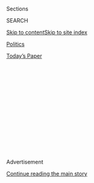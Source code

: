<div id="app">

<div>

<div>

<div>

<div class="NYTAppHideMasthead css-1q2w90k e1suatyy0">

<div class="section css-ui9rw0 e1suatyy2">

<div class="css-eph4ug er09x8g0">

<div class="css-6n7j50">

</div>

<span class="css-1dv1kvn">Sections</span>

<div class="css-10488qs">

<span class="css-1dv1kvn">SEARCH</span>

</div>

[Skip to content](#site-content)[Skip to site
index](#site-index)

</div>

<div id="masthead-section-label" class="css-1wr3we4 eaxe0e00">

[Politics](https://www.nytimes.com/section/politics)

</div>

<div class="css-10698na e1huz5gh0">

</div>

</div>

<div id="masthead-bar-one" class="section hasLinks css-15hmgas e1csuq9d3">

<div class="css-uqyvli e1csuq9d0">

</div>

<div class="css-1uqjmks e1csuq9d1">

</div>

<div class="css-9e9ivx">

[](https://myaccount.nytimes.com/auth/login?response_type=cookie&client_id=vi)

</div>

<div class="css-1bvtpon e1csuq9d2">

[Today’s
Paper](https://www.nytimes.com/section/todayspaper)

</div>

</div>

</div>

</div>

<div data-aria-hidden="false">

<div id="site-content" data-role="main">

<div>

<div class="css-1aor85t" style="opacity:0.000000001;z-index:-1;visibility:hidden">

<div class="css-1hqnpie">

<div class="css-epjblv">

<span class="css-17xtcya">[Politics](/section/politics)</span><span class="css-x15j1o">|</span><span class="css-fwqvlz">Trump
Officials Prepare to Bypass Congress to Sell Weapons to Gulf
Nations</span>

</div>

<div class="css-k008qs">

<div class="css-1iwv8en">

<span class="css-18z7m18"></span>

<div>

</div>

</div>

<span class="css-1n6z4y">https://nyti.ms/2HOfkMe</span>

<div class="css-1705lsu">

<div class="css-4xjgmj">

<div class="css-4skfbu" data-role="toolbar" data-aria-label="Social Media Share buttons, Save button, and Comments Panel with current comment count" data-testid="share-tools">

  - 
  - 
  - 
  - 
    
    <div class="css-6n7j50">
    
    </div>

  - 

</div>

</div>

</div>

</div>

</div>

</div>

<div id="NYT_TOP_BANNER_REGION" class="css-13pd83m">

</div>

<div id="top-wrapper" class="css-1sy8kpn">

<div id="top-slug" class="css-l9onyx">

Advertisement

</div>

[Continue reading the main
story](#after-top)

<div class="ad top-wrapper" style="text-align:center;height:100%;display:block;min-height:250px">

<div id="top" class="place-ad" data-position="top" data-size-key="top">

</div>

</div>

<div id="after-top">

</div>

</div>

<div id="sponsor-wrapper" class="css-1hyfx7x">

<div id="sponsor-slug" class="css-19vbshk">

Supported by

</div>

[Continue reading the main
story](#after-sponsor)

<div id="sponsor" class="ad sponsor-wrapper" style="text-align:center;height:100%;display:block">

</div>

<div id="after-sponsor">

</div>

</div>

<div class="css-1vkm6nb ehdk2mb0">

# Trump Officials Prepare to Bypass Congress to Sell Weapons to Gulf Nations

</div>

![<span class="css-16f3y1r e13ogyst0">In our video, a former State
Department official sent to advise the Saudi-led coalition says he saw
firsthand how it failed to avoid civilian casualties in Yemen — and how
the U.S. chose to look the other
way.</span>](https://static01.nyt.com/images/2019/05/22/world/middleeast/160816-crater-2-Abduljabbar-Zeyad-Reuters/160816-crater-2-Abduljabbar-Zeyad-Reuters-videoSixteenByNine3000.jpg)

<div class="css-xt80pu e12qa4dv0">

<div class="css-18e8msd">

<div class="css-vp77d3 epjyd6m0">

<div class="css-1baulvz">

By [<span class="css-1baulvz" itemprop="name">Edward
Wong</span>](https://www.nytimes.com/by/edward-wong),
[<span class="css-1baulvz" itemprop="name">Catie
Edmondson</span>](https://www.nytimes.com/by/catie-edmondson) and
[<span class="css-1baulvz last-byline" itemprop="name">Eric
Schmitt</span>](https://www.nytimes.com/by/eric-schmitt)

</div>

</div>

  - May 23,
    2019

  - 
    
    <div class="css-4xjgmj">
    
    <div class="css-d8bdto" data-role="toolbar" data-aria-label="Social Media Share buttons, Save button, and Comments Panel with current comment count" data-testid="share-tools">
    
      - 
      - 
      - 
      - 
        
        <div class="css-6n7j50">
        
        </div>
    
      - 
    
    </div>
    
    </div>

</div>

</div>

<div class="section meteredContent css-1r7ky0e" name="articleBody" itemprop="articleBody">

<div class="css-1fanzo5 StoryBodyCompanionColumn">

<div class="css-53u6y8">

WASHINGTON — The Trump administration is preparing to circumvent
Congress to allow the export to Saudi Arabia and the United Arab
Emirates of billions of dollars of munitions that are now on hold,
according to current and former American officials and legislators
familiar with the plan.

[Secretary of State Mike
Pompeo](https://www.nytimes.com/2019/02/24/us/politics/secretary-of-state-mike-pompeo.html)
and some political appointees in the State Department are pushing for
the administration to invoke an emergency provision that would allow
President Trump to prevent Congress from halting the sales, worth about
$7 billion. The transactions, which include precision-guided munitions
and combat aircraft, would infuriate lawmakers in both parties.

They would also further inflame tensions between the United States and
Iran, which views Saudi Arabia as its main rival and has been supporting
the [Houthi rebels in
Yemen](https://www.nytimes.com/interactive/2018/10/31/magazine/yemen-war-saudi-arabia.html)
in their campaign against a Saudi-led military coalition that includes
the United Arab Emirates.

American legislators from both parties remain incensed by the Trump
administration’s equivocal response to the grisly killing last October
by Saudi agents of [Jamal
Khashoggi](https://www.nytimes.com/2018/10/16/world/middleeast/khashoggi-saudi-prince.html),
a Washington Post columnist and Virginia resident. They are also
frustrated by the administration’s role in supporting the Saudi-led
coalition in the [Yemen
war](https://www.nytimes.com/interactive/2018/10/26/world/middleeast/saudi-arabia-war-yemen.html),
a four-year conflict that the United Nations has deemed the world’s
worst humanitarian crisis, with [thousands of civilians killed and
millions suffering from
famine](https://www.nytimes.com/interactive/2018/10/20/world/middleeast/saudi-arabia-invisible-war-yemen.html?module=inline).

</div>

</div>

<div class="css-1fanzo5 StoryBodyCompanionColumn">

<div class="css-53u6y8">

This spring, [both the House and Senate
approved](https://www.nytimes.com/2019/04/04/us/politics/yemen-war-end-vote.html)
bipartisan legislation to cut off military assistance to Saudi Arabia’s
war in Yemen using the 1973 War Powers Act, only to see [it vetoed in
April](https://www.nytimes.com/2019/04/16/us/politics/trump-veto-yemen.html).

Senator Marco Rubio, a Florida Republican who sits on the Foreign
Relations Committee, said that circumventing Congress on a Middle East
arms sale would be “a big mistake,” though he added that he would need
to see the specifics of such a deal.

“We have a gold standard for that sort of arrangement, and to violate it
for Saudi Arabia is going to open the door for it to happen in multiple
other places,” he said.

</div>

</div>

<div class="css-79elbk" data-testid="photoviewer-wrapper">

<div class="css-z3e15g" data-testid="photoviewer-wrapper-hidden">

</div>

<div class="css-1a48zt4 ehw59r15" data-testid="photoviewer-children">

![<span class="css-16f3y1r e13ogyst0" data-aria-hidden="true">A boy
inspecting the damage to a building after a Saudi-led airstrike in Sana,
Yemen, last
month.</span><span class="css-cnj6d5 e1z0qqy90" itemprop="copyrightHolder"><span class="css-1ly73wi e1tej78p0">Credit...</span><span>Yahya
Arhab/EPA, via
Shutterstock</span></span>](https://static01.nyt.com/images/2019/05/23/us/politics/23dc-weapons1/merlin_153324303_88b31cae-39db-4a15-bd61-a79a6ff880f6-articleLarge.jpg?quality=75&auto=webp&disable=upscale)

</div>

</div>

<div class="css-1fanzo5 StoryBodyCompanionColumn">

<div class="css-53u6y8">

Senator Lindsey Graham, Republican of South Carolina and an outspoken
ally of the president, told reporters Thursday that he would “not do
business as usual with the Saudis until we have a better reckoning” with
the crown prince, Mohammed bin Salman, whom American intelligence
agencies consider to be responsible for the killing of Mr. Khashoggi and
the Saudi role in the Yemen war.

</div>

</div>

<div class="css-1fanzo5 StoryBodyCompanionColumn">

<div class="css-53u6y8">

No other foreign policy issue has created as large a rift between Mr.
Trump and Congress, and the move on the arms sales, which could take
place within days, would deepen the divide. [Mr.
Pompeo](https://www.nytimes.com/2019/03/30/us/politics/pompeo-christian-policy.html)
would oversee the action, and the State Department is bracing for
lawmakers to stall confirmations on all State Department nominees if it
is implemented. Within the department, veteran Foreign Service officers
have strongly opposed Mr. Pompeo’s position.

The proposal emerged publicly on Wednesday when Senator Christopher S.
Murphy, Democrat of Connecticut, [criticized
it](https://www.cnn.com/2019/05/22/politics/trump-murphy-saudi-arms-deal/index.html)
on Twitter.

Members of Congress ordinarily are given a review period during which
they can pass legislation modifying or prohibiting a prospective arms
sale. But a provision in the [Arms Export Control
Act](https://legcounsel.house.gov/Comps/Arms%20Export%20Control%20Act.pdf)
allows the president to bypass congressional review if he deems “an
emergency exists which requires the proposed sale in the national
security interest of the United States.”

“It sets an incredibly dangerous precedent that future presidents can
use to sell weapons without a check from Congress,” Mr. Murphy said in
an interview on Thursday. “We have the constitutional duty to declare
war and the responsibility to oversee arm sales that contravene our
national security interests. If we don’t stand up to this abuse of
authority, we will permanently box ourselves out of deciding who we
should sell weapons to.”

Senator Robert Menendez of New Jersey, the top Democrat on the Foreign
Relations Committee, warned that he would “pursue all appropriate
legislative and other means to nullify these and any planned ongoing
sales should the administration move forward in this manner.”

Mr. Menendez withheld his support last summer for a Trump administration
plan to sell precision-guided munitions to Saudi Arabia and the United
Arab Emirates, effectively blocking
it.

</div>

</div>

<div class="css-79elbk" data-testid="photoviewer-wrapper">

<div class="css-z3e15g" data-testid="photoviewer-wrapper-hidden">

</div>

<div class="css-1a48zt4 ehw59r15" data-testid="photoviewer-children">

<div class="css-1xdhyk6 erfvjey0">

<span class="css-1ly73wi e1tej78p0">Image</span>

<div class="css-zjzyr8">

<div data-testid="lazyimage-container" style="height:257.77777777777777px">

</div>

</div>

</div>

<span class="css-16f3y1r e13ogyst0" data-aria-hidden="true">Mike Pompeo,
the secretary of state, has been pushing for a declaration of emergency
based on what he says is a heightened threat against American interests
in the region from
Iran.</span><span class="css-cnj6d5 e1z0qqy90" itemprop="copyrightHolder"><span class="css-1ly73wi e1tej78p0">Credit...</span><span>Erin
Schaff/The New York Times</span></span>

</div>

</div>

<div class="css-1fanzo5 StoryBodyCompanionColumn">

<div class="css-53u6y8">

Mr. Pompeo’s emergency declaration would be based on what he says is a
heightened threat against American interests in the region from Iran.
Mr. Pompeo took the extraordinary step this month of [ordering a
withdrawal](https://www.nytimes.com/2019/05/15/us/politics/us-iraq-embassy-evacuation.html)
of almost all American diplomats from the Baghdad embassy and Erbil
consulate in Iraq. European allies and Iraqi leaders have [expressed
skepticism](https://www.nytimes.com/2019/05/14/world/middleeast/trump-iran-threats.html)
about American alarm over Iran.

</div>

</div>

<div class="css-1fanzo5 StoryBodyCompanionColumn">

<div class="css-53u6y8">

Asked about the proposal, Morgan Ortagus, the main State Department
spokeswoman, said, “We do not comment to confirm or deny potential arms
sales or transfers until Congress is formally notified.”

Tensions between the United States and Iran have soared since May 5,
when John R. Bolton, the national security adviser and an Iran hawk,
[announced that the White
House](https://www.nytimes.com/2019/05/05/world/middleeast/us-iran-military-threat-.html)
was ordering an aircraft carrier strike group and bombers to speed up
their movement to the Persian Gulf. In the days afterward, American
officials told reporters that they had gotten [several strands of
intelligence](https://www.nytimes.com/2019/05/15/world/middleeast/iran-war-usa.html)
about potential attacks on American troops or diplomats by Iranian
forces or Arab militias with Iranian ties.

Mr. Bolton issued an expansive warning against Iran, saying that “any
attack on United States interests or on those of our allies will be met
with unrelenting force.” Critics of the escalation, which was supported
by Mr. Pompeo, said the Trump administration had provoked Iran by
withdrawing from a 2015 nuclear containment deal, [reimposing harsh
sanctions](https://www.nytimes.com/2019/04/22/world/middleeast/us-iran-oil-sanctions-.html)
and [designating an arm of the Iranian
military](https://www.nytimes.com/2019/04/08/world/middleeast/trump-iran-revolutionary-guard-corps.html)
as a terrorist organization.

Tensions in the Persian Gulf also rose this month after four oil tankers
were attacked with explosives. Two of the tankers are from Saudi Arabia,
one is from the United Arab Emirates and the fourth is from Norway; the
countries have not revealed the results of investigations, but Mr.
Pompeo said this week, without presenting evidence, that it was “quite
possible that Iran was behind these.”

On Thursday, the acting defense secretary, Patrick Shanahan, said Mr.
Trump might send more troops to the Middle East because of the tensions
with Iran.

“The U.S. and Iran are entering into an escalatory dynamic from which it
will become increasingly difficult to escape,” said [Robert
Malley](https://www.crisisgroup.org/who-we-are/people/robert-malley-0),
the president of the International Crisis Group, a nonprofit that tries
to defuse
conflict.

</div>

</div>

<div class="css-79elbk" data-testid="photoviewer-wrapper">

<div class="css-z3e15g" data-testid="photoviewer-wrapper-hidden">

</div>

<div class="css-1a48zt4 ehw59r15" data-testid="photoviewer-children">

<div class="css-1xdhyk6 erfvjey0">

<span class="css-1ly73wi e1tej78p0">Image</span>

<div class="css-zjzyr8">

<div data-testid="lazyimage-container" style="height:274.53333333333336px">

</div>

</div>

</div>

<span class="css-16f3y1r e13ogyst0" data-aria-hidden="true">A billboard
showing King Salman, left, and the crown prince, Mohammed bin
Salman.</span><span class="css-cnj6d5 e1z0qqy90" itemprop="copyrightHolder"><span class="css-1ly73wi e1tej78p0">Credit...</span><span>Aamir
Qureshi/Agence France-Presse — Getty Images</span></span>

</div>

</div>

<div class="css-1fanzo5 StoryBodyCompanionColumn">

<div class="css-53u6y8">

[Dalia Dassa
Kaye](https://www.rand.org/about/people/k/kaye_dalia_dassa.html), a
Middle East analyst at RAND Corporation, a research group, said,
“Pushing through arms sales at this moment would not just escalate
tensions with Congress but also with Iran, and likely undermine peace
efforts in Yemen.”

The end run around Congress would come just weeks before the White House
is [expected to
unveil](https://www.nytimes.com/2019/05/19/us/politics/trump-middle-east-peace-plan.html)
a plan to end the Israeli-Palestinian conflict. Mr. Trump’s son-in-law
and main Middle East adviser, Jared Kushner, is seeking support from
Saudi Arabia and other Arab nations for the plan, which will probably
include economic aid for the Palestinians but will not address their
aspirations to nationhood. King Salman of Saudi Arabia voiced his
disapproval of any White House plan after Mr. Trump [recognized the
contested city of
Jerusalem](https://www.nytimes.com/2017/12/06/world/middleeast/trump-jerusalem-israel-capital.html)
as the capital of Israel in December 2017.

“It was only a matter of time before the administration might try to
push back against congressional upset with Saudi over Yemen and the
Khashoggi murder to resume arms sales,” said [Aaron David
Miller](https://www.wilsoncenter.org/person/aaron-david-miller), a
former State Department Middle East adviser and negotiator in Democratic
and Republican administrations. “What better justification than a
semi-manufactured national security war scare with Iran?”

Lawmakers have never successfully blocked an arms sale through the
passage of a joint resolution when the president has invoked a national
security justification, according to [Melissa
Dalton](https://www.csis.org/people/melissa-dalton), the director of the
Cooperative Defense Project at the Center for Strategic and
International Studies, and instead have typically registered their
disapproval privately.

But the invocation of the emergency provision is “pretty unusual,” Ms.
Dalton said, because “normally Congress has a good sense of what is
coming. Typically there isn’t any surprise or need to invoke this unless
there has been some controversy in the broader bilateral relationship.”

In Washington, citing Mr. Khashoggi’s killing, a bipartisan group of
lawmakers has called for a prohibition of certain weapons sales to
Riyadh and a blanket prohibition on the refueling of Saudi-led coalition
aircraft engaged in the civil war in Yemen.

</div>

</div>

<div class="css-1fanzo5 StoryBodyCompanionColumn">

<div class="css-53u6y8">

In a winding and remarkable [statement
released](https://www.whitehouse.gov/briefings-statements/statement-president-donald-j-trump-standing-saudi-arabia/)
last year after the killing of Mr. Khashoggi, Mr. Trump argued that
punishing Saudi Arabia would jeopardize $110 billion in military sales
to Boeing, Lockheed Martin, Raytheon and other military contractors. “If
we foolishly cancel these contracts, Russia and China would be the
enormous beneficiaries — and very happy to acquire all of this newfound
business,” he said.

While the Pentagon and State Department [have
denied](https://www.vox.com/2018/8/9/17671386/yemen-airstrikes-saudi-arabia-coalition-pentagon)
knowing whether American bombs were used in Saudi Arabia’s airstrikes in
Yemen — which have struck weddings, mosques and funerals — a former
senior State Department official said last year that the United States
had access to records of every airstrike since the early days of the
war.

</div>

</div>

</div>

<div>

</div>

<div>

</div>

<div>

</div>

<div>

<div id="bottom-wrapper" class="css-1ede5it">

<div id="bottom-slug" class="css-l9onyx">

Advertisement

</div>

[Continue reading the main
story](#after-bottom)

<div id="bottom" class="ad bottom-wrapper" style="text-align:center;height:100%;display:block;min-height:90px">

</div>

<div id="after-bottom">

</div>

</div>

</div>

</div>

</div>

## Site Index

<div>

</div>

## Site Information Navigation

  - [© <span>2020</span> <span>The New York Times
    Company</span>](https://help.nytimes.com/hc/en-us/articles/115014792127-Copyright-notice)

<!-- end list -->

  - [NYTCo](https://www.nytco.com/)
  - [Contact
    Us](https://help.nytimes.com/hc/en-us/articles/115015385887-Contact-Us)
  - [Work with us](https://www.nytco.com/careers/)
  - [Advertise](https://nytmediakit.com/)
  - [T Brand Studio](http://www.tbrandstudio.com/)
  - [Your Ad
    Choices](https://www.nytimes.com/privacy/cookie-policy#how-do-i-manage-trackers)
  - [Privacy](https://www.nytimes.com/privacy)
  - [Terms of
    Service](https://help.nytimes.com/hc/en-us/articles/115014893428-Terms-of-service)
  - [Terms of
    Sale](https://help.nytimes.com/hc/en-us/articles/115014893968-Terms-of-sale)
  - [Site
    Map](https://spiderbites.nytimes.com)
  - [Help](https://help.nytimes.com/hc/en-us)
  - [Subscriptions](https://www.nytimes.com/subscription?campaignId=37WXW)

</div>

</div>

</div>

</div>
